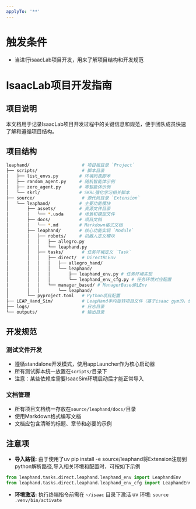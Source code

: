 ```yaml
---
applyTo: '**'
---
```


# 触发条件
- 当进行isaacLab项目开发，用来了解项目结构和开发规范

# IsaacLab项目开发指南

## 项目说明
本文档用于记录IsaacLab项目开发过程中的关键信息和规范，便于团队成员快速了解和遵循项目结构。

## 项目结构
```bash
leaphand/                    # 项目根目录 `Project`
├── scripts/                 # 脚本目录
│   ├── list_envs.py        # 环境列表脚本
│   ├── random_agent.py     # 随机智能体示例
│   ├── zero_agent.py       # 零智能体示例
│   └── skrl/               # SKRL强化学习相关脚本
├── source/                  # 源代码目录 `Extension`
│   └── leaphand/           # 主要功能模块
│       ├── assets/         # 资源文件目录
│       │   └── *.usda      # 场景和模型文件
│       ├── docs/           # 项目文档
│       │   └── *.md        # Markdown格式文档
│       ├── leaphand/       # 核心功能实现 `Module`
│       │   ├── robots/     # 机器人定义模块
│       │   │   ├── allegro.py
│       │   │   └── leaphand.py
│       │   ├── tasks/       # 任务环境定义 `Task`
│       │   │   ├── direct/  # DirectRLEnv
│       │   │   │   ├── allegro_hand/
│       │   │   │   └── leaphand/
│       │   │   │       ├── leaphand_env.py # 任务环境实现
│       │   │   │       └── leaphand_env_cfg.py # 任务环境对应配置
│       │   │   └── manager_based/ # ManagerBasedRLEnv
│       │   │       └── leaphand/
│       └── pyproject.toml   # Python项目配置
├── LEAP_Hand_Sim/           # LeapHand手内旋转项目文件（基于isaac gym的，仅供参考）
├── logs/                    # 日志目录
└── outputs/                 # 输出目录
```

## 开发规范

### 测试文件开发
- 遵循standalone开发模式，使用appLauncher作为核心启动器
- 所有测试脚本统一放置在`scripts/`目录下
- 注意：某些依赖库需要IsaacSim环境启动后才能正常导入

### 文档管理
- 所有项目文档统一存放在`source/leaphand/docs/`目录
- 使用Markdown格式编写文档
- 文档应包含清晰的标题、章节和必要的示例

## 注意项
- **导入路径:** 由于使用了uv pip install -e source/leaphand将Extension注册到python解析路径,导入相关环境和配置时，可按如下示例
```python
from leaphand.tasks.direct.leaphand.leaphand_env import LeaphandEnv
from leaphand.tasks.direct.leaphand.leaphand_env_cfg import LeaphandEnvCfg
```
- **环境激活:** 执行终端指令前需在 `~/isaac` 目录下激活 uv 环境: `source .venv/bin/activate`